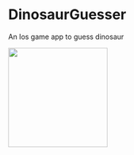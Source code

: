 # DinosaurGuesser
 An Ios game app to guess dinosaur

<img src="https://media.giphy.com/media/v1.Y2lkPTc5MGI3NjExZGY3ZjdkYzA1ZGM0MzY3ZjcxOGI0ZmJiYzE4MzdiY2Q3OTMzY2RkMSZjdD1n/K5dp2xALhVubbtcDzo/giphy.gif" width=200><br>
